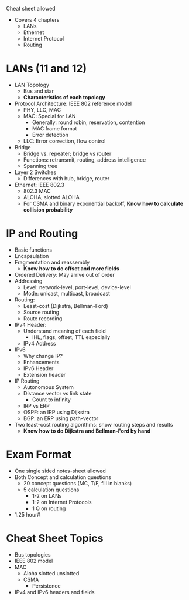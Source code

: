 Cheat sheet allowed
- Covers 4 chapters
	- LANs
	- Ethernet
	- Internet Protocol
	- Routing
# LANs (11 and 12)
- LAN Topology
	- Bus and star
	- **Characteristics of each topology**
- Protocol Architecture: IEEE 802 reference model
	- PHY, LLC, MAC
	- MAC: Special for LAN
		- Generally: round robin, reservation, contention
		- MAC frame format
		- Error detection
	- LLC: Error correction, flow control
- Bridge
	- Bridge vs. repeater; bridge vs router
	- Functions: retransmit, routing, address intelligence
	- Spanning tree
- Layer 2 Switches
	- Differences with hub, bridge, router
- Ethernet: IEEE 802.3
	- 802.3 MAC
	- ALOHA, slotted ALOHA
	- For CSMA and binary exponential backoff, **Know how to calculate collision probability**
# IP and Routing
- Basic functions
- Encapsulation
- Fragmentation and reassembly
	- **Know how to do offset and more fields**
- Ordered Delivery: May arrive out of order
- Addressing
	- Level: network-level, port-level, device-level
	- Mode: unicast, multicast, broadcast
- Routing: 
	- Least-cost (Dijkstra, Bellman-Ford)
	- Source routing
	- Route recording
- IPv4 Header:
	- Understand meaning of each field
		- IHL, flags, offset, TTL especially
	- IPv4 Address
- IPv6
	- Why change IP?
	- Enhancements
	- IPv6 Header
	- Extension header
- IP Routing
	- Autonomous System
	- Distance vector vs link state
		- Count to infinity
	- IRP vs ERP
	- OSPF: an IRP using Dijkstra
	- BGP: an ERP using path-vector
- Two least-cost routing algorithms: show routing steps and results
	- **Know how to do Dijkstra and Bellman-Ford by hand**

# Exam Format
- One single sided notes-sheet allowed
- Both Concept and calculation questions
	- 20 concept questions (MC, T/F, fill in blanks)
	- 5 calculation questions
		- 1-2 on LANs
		- 1-2 on Internet Protocols
		- 1 Q on routing
- 1.25 hour#
# Cheat Sheet Topics
- Bus topologies
- IEEE 802 model
- MAC
	- Aloha slotted unslotted
	- CSMA
		- Persistence
- IPv4 and IPv6 headers and fields